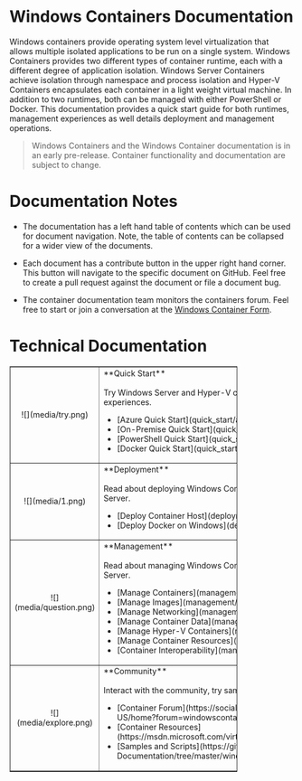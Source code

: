 # Windows Containers Documentation

Windows containers provide operating system level virtualization that allows multiple isolated applications to be run on a single system. Windows Containers provides two different types of container runtime, each with a different degree of application isolation. Windows Server Containers achieve isolation through namespace and process isolation and Hyper-V Containers encapsulates each container in a light weight virtual machine. In addition to two runtimes, both can be managed with either PowerShell or Docker. This documentation provides a quick start guide for both runtimes, management experiences as well details deployment and management operations.

> Windows Containers and the Windows Container documentation is in an early pre-release. Container functionality and documentation are subject to change.

# Documentation Notes

- The documentation has a left hand table of contents which can be used for document navigation. Note, the table of contents can be collapsed for a wider view of the documents.

- Each document has a contribute button in the upper right hand corner. This button will navigate to the specific document on GitHub. Feel free to create a pull request against the document or file a document bug.

- The container documentation team monitors the containers forum. Feel free to start or join a conversation at the [Windows Container Form]( https://social.msdn.microsoft.com/Forums/en-US/home?forum=windowscontainers).

# Technical Documentation

<table border="1" style="background-color:FFFFCC;border-collapse:collapse;border:1px solid FFCC00;color:000000;width:80%" cellpadding="25" cellspacing="5">
<tr>
<td ><center>![](media/try.png)</center></td>
<td>**Quick Start**<br /><br />
Try Windows Server and Hyper-V containers with these guided quick start experiences.<br />
<ul>
<li>[Azure Quick Start](quick_start/azure_setup.md)
<li>[On-Premise Quick Start](quick_start/container_setup.md)
<li>[PowerShell Quick Start](quick_start/manage_powershell.md)
<li>[Docker Quick Start](quick_start/manage_docker.md)
</td>
</tr>
<tr>
<td ><center>![](media/1.png)</center></td>
<td>**Deployment**<br /><br />
Read about deploying Windows Container in Windows Server 2016 and Nano Server.<br />
<ul>
<li>[Deploy Container Host](deployment/deployment.md)
<li>[Deploy Docker on Windows](deployment/docker_windows.md)
</td>
</tr>
<tr>
<td ><center>![](media/question.png)</center></td>
<td>**Management**<br /><br />
Read about managing Windows Container in Windows Server 2016 and Nano Server.<br >
<ul>
<li>[Manage Containers](management/manage_containers.md)
<li>[Manage Images](management/manage_images.md)
<li>[Manage Networking](management/container_networking.md)
<li>[Manage Container Data](management/manage_data.md)
<li>[Manage Hyper-V Containers](management/hyperv_container.md)
<li>[Manage Container Resources](management/manage_resources.md)
<li>[Container Interoperability](management/hcs_powershell.md)
</td>
</tr>
<tr>
<td ><center>![](media/explore.png)</center></td>
<td>**Community**<br /><br />
Interact with the community, try samples, and find additional resources.<br >
<ul>
<li>[Container Forum](https://social.msdn.microsoft.com/Forums/en-US/home?forum=windowscontainers)
<li>[Container Resources](https://msdn.microsoft.com/virtualization/community/community_overview)
<li>[Samples and Scripts](https://github.com/Microsoft/Virtualization-Documentation/tree/master/windows-server-container-samples)
</td>
</tr>
</table>